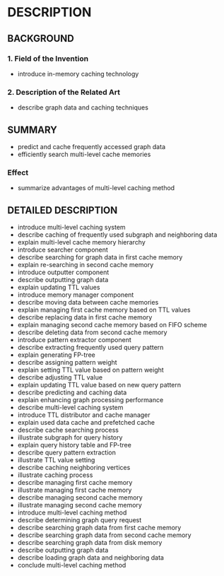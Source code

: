 # DESCRIPTION

## BACKGROUND

### 1. Field of the Invention

- introduce in-memory caching technology

### 2. Description of the Related Art

- describe graph data and caching techniques

## SUMMARY

- predict and cache frequently accessed graph data
- efficiently search multi-level cache memories

### Effect

- summarize advantages of multi-level caching method

## DETAILED DESCRIPTION

- introduce multi-level caching system
- describe caching of frequently used subgraph and neighboring data
- explain multi-level cache memory hierarchy
- introduce searcher component
- describe searching for graph data in first cache memory
- explain re-searching in second cache memory
- introduce outputter component
- describe outputting graph data
- explain updating TTL values
- introduce memory manager component
- describe moving data between cache memories
- explain managing first cache memory based on TTL values
- describe replacing data in first cache memory
- explain managing second cache memory based on FIFO scheme
- describe deleting data from second cache memory
- introduce pattern extractor component
- describe extracting frequently used query pattern
- explain generating FP-tree
- describe assigning pattern weight
- explain setting TTL value based on pattern weight
- describe adjusting TTL value
- explain updating TTL value based on new query pattern
- describe predicting and caching data
- explain enhancing graph processing performance
- describe multi-level caching system
- introduce TTL distributor and cache manager
- explain used data cache and prefetched cache
- describe cache searching process
- illustrate subgraph for query history
- explain query history table and FP-tree
- describe query pattern extraction
- illustrate TTL value setting
- describe caching neighboring vertices
- illustrate caching process
- describe managing first cache memory
- illustrate managing first cache memory
- describe managing second cache memory
- illustrate managing second cache memory
- introduce multi-level caching method
- describe determining graph query request
- describe searching graph data from first cache memory
- describe searching graph data from second cache memory
- describe searching graph data from disk memory
- describe outputting graph data
- describe loading graph data and neighboring data
- conclude multi-level caching method

